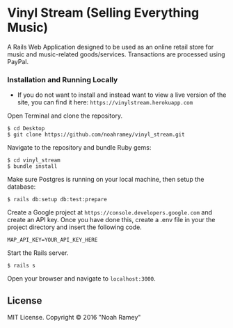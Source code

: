 # Vinyl Stream (Selling Everything Music)

A Rails Web Application designed to be used as an online retail store for music and music-related goods/services. Transactions are processed using PayPal.

### Installation and Running Locally

* If you do not want to install and instead want to view a live version of the site, you can find it here: `https://vinylstream.herokuapp.com`

Open Terminal and clone the repository.  
```
$ cd Desktop
$ git clone https://github.com/noahramey/vinyl_stream.git
```

Navigate to the repository and bundle Ruby gems:
```
$ cd vinyl_stream
$ bundle install
```

Make sure Postgres is running on your local machine, then setup the database:
```
$ rails db:setup db:test:prepare
```

Create a Google project at `https://console.developers.google.com` and create an API key. Once you have done this, create a .env file in your the project directory and insert the following code.
```
MAP_API_KEY=YOUR_API_KEY_HERE
```

Start the Rails server.
```
$ rails s
```

Open your browser and navigate to `localhost:3000`.


License
-------

MIT License. Copyright &copy; 2016 "Noah Ramey"
